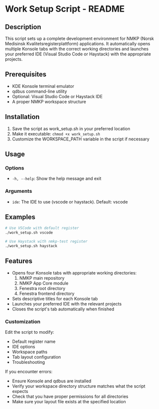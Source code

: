 # Work Setup Script - README

## Description

This script sets up a complete development environment for NMKP (Norsk Medisinsk Kvalitetsregisterplattform) applications. It automatically opens multiple Konsole tabs with the correct working directories and launches your preferred IDE (Visual Studio Code or Haystack) with the appropriate projects.

## Prerequisites

- KDE Konsole terminal emulator
- qdbus command-line utility
- Optional: Visual Studio Code or Haystack IDE
- A proper NMKP workspace structure

## Installation

1. Save the script as work_setup.sh in your preferred location
2. Make it executable: `chmod +x work_setup.sh`
3. Customize the WORKSPACE_PATH variable in the script if necessary

## Usage

### Options

- `-h, --help`: Show the help message and exit

### Arguments

- `ide`: The IDE to use (vscode or haystack). Default: vscode

## Examples

```sh
# Use VSCode with default register
./work_setup.sh vscode

# Use Haystack with nmkp-test register
./work_setup.sh haystack
```

## Features

- Opens four Konsole tabs with appropriate working directories:
  1. NMKP main repository
  2. NMKP App Core module
  3. Fenestra root directory
  4. Fenestra frontend directory
- Sets descriptive titles for each Konsole tab
- Launches your preferred IDE with the relevant projects
- Closes the script's tab automatically when finished

### Customization

Edit the script to modify:

- Default register name
- IDE options
- Workspace paths
- Tab layout configuration
- Troubleshooting

If you encounter errors:

- Ensure Konsole and qdbus are installed
- Verify your workspace directory structure matches what the script expects
- Check that you have proper permissions for all directories
- Make sure your layout file exists at the specified location
